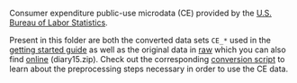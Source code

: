 Consumer expenditure public-use microdata (CE) provided by the [U.S. Bureau of Labor
Statistics](https://www.bls.gov/cex/pumd_data.htm).


Present in this folder are both the converted data sets `CE_*` used in
the [getting started
guide](/python/projects/getting_started/getting_started.ipynb) as well
as the original data in [raw](raw/) which you can also find
[online](https://www.bls.gov/cex/pumd_data.htm) (diary15.zip). Check
out the corresponding [conversion script](raw/convert_CE_data.py) to
learn about the preprocessing steps necessary in order to use the CE
data.
